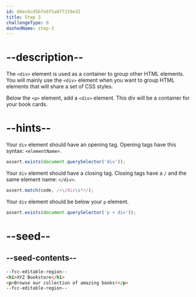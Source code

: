 ```yaml
---
id: 68ec6cd5b7e8f5a8f7319e32
title: Step 3
challengeType: 0
dashedName: step-3
---
```


# --description--

The `<div>` element is used as a container to group other HTML elements. You will mainly use the `<div>` element when you want to group HTML elements that will share a set of CSS styles.

Below the `<p>` element, add a `<div>` element. This div will be a container for your book cards.

# --hints--

Your `div` element should have an opening tag. Opening tags have this syntax: `<elementName>`.

```js
assert.exists(document.querySelector('div'));
```

Your `div` element should have a closing tag. Closing tags have a `/` and the same element name: `</div>`.

```js
assert.match(code, /<\/div\s*>/);
```

Your `div` element should be below your `p` element.

```js
assert.exists(document.querySelector('p + div'));
```

# --seed--

## --seed-contents--

```html
--fcc-editable-region--
<h1>XYZ Bookstore</h1>
<p>Browse our collection of amazing books!</p>
--fcc-editable-region--
```
